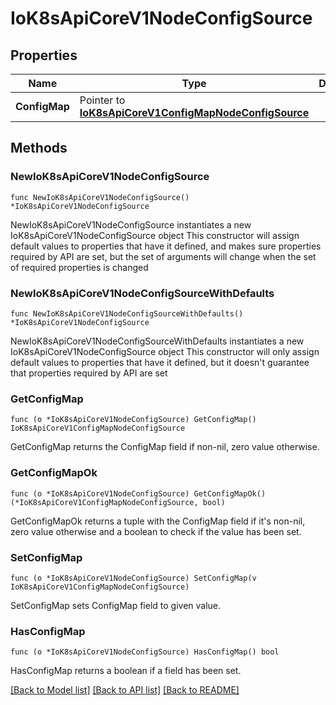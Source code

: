 # IoK8sApiCoreV1NodeConfigSource

## Properties

Name | Type | Description | Notes
------------ | ------------- | ------------- | -------------
**ConfigMap** | Pointer to [**IoK8sApiCoreV1ConfigMapNodeConfigSource**](IoK8sApiCoreV1ConfigMapNodeConfigSource.md) |  | [optional] 

## Methods

### NewIoK8sApiCoreV1NodeConfigSource

`func NewIoK8sApiCoreV1NodeConfigSource() *IoK8sApiCoreV1NodeConfigSource`

NewIoK8sApiCoreV1NodeConfigSource instantiates a new IoK8sApiCoreV1NodeConfigSource object
This constructor will assign default values to properties that have it defined,
and makes sure properties required by API are set, but the set of arguments
will change when the set of required properties is changed

### NewIoK8sApiCoreV1NodeConfigSourceWithDefaults

`func NewIoK8sApiCoreV1NodeConfigSourceWithDefaults() *IoK8sApiCoreV1NodeConfigSource`

NewIoK8sApiCoreV1NodeConfigSourceWithDefaults instantiates a new IoK8sApiCoreV1NodeConfigSource object
This constructor will only assign default values to properties that have it defined,
but it doesn't guarantee that properties required by API are set

### GetConfigMap

`func (o *IoK8sApiCoreV1NodeConfigSource) GetConfigMap() IoK8sApiCoreV1ConfigMapNodeConfigSource`

GetConfigMap returns the ConfigMap field if non-nil, zero value otherwise.

### GetConfigMapOk

`func (o *IoK8sApiCoreV1NodeConfigSource) GetConfigMapOk() (*IoK8sApiCoreV1ConfigMapNodeConfigSource, bool)`

GetConfigMapOk returns a tuple with the ConfigMap field if it's non-nil, zero value otherwise
and a boolean to check if the value has been set.

### SetConfigMap

`func (o *IoK8sApiCoreV1NodeConfigSource) SetConfigMap(v IoK8sApiCoreV1ConfigMapNodeConfigSource)`

SetConfigMap sets ConfigMap field to given value.

### HasConfigMap

`func (o *IoK8sApiCoreV1NodeConfigSource) HasConfigMap() bool`

HasConfigMap returns a boolean if a field has been set.


[[Back to Model list]](../README.md#documentation-for-models) [[Back to API list]](../README.md#documentation-for-api-endpoints) [[Back to README]](../README.md)



